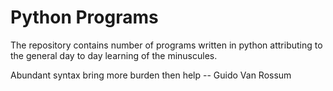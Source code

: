 # Python Programs
The repository contains number of programs written in python attributing to
the general day to day learning of the minuscules.

Abundant syntax bring more burden then help
-- Guido Van Rossum
